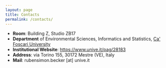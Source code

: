```yaml
---
layout: page
title: Contacts
permalink: /contacts/
---
```



- **Room**: Building Z, Studio ZB17
- **Department** of Environmental Sciences, Informatics and Statistics,
[Ca' Foscari University](https://www.unive.it/pag/28183)
- **Institutional Website**: https://www.unive.it/pag/28183
- **Address**: via Torino 155, 30172 Mestre (VE), Italy
- **Mail**: rubensimon.becker [at] unive.it